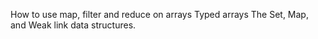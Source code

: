 How to use map, filter and reduce on arrays
Typed arrays
The Set, Map, and Weak link data structures.
